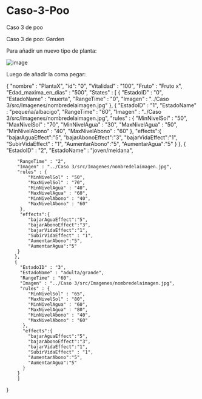 # Caso-3-Poo
Caso 3 de poo

Caso 3 de poo: Garden

Para añadir un nuevo tipo de planta:

![image](https://user-images.githubusercontent.com/103976664/194978755-b4472cfb-b6d0-4a1f-9b1a-45216b810734.png)

Luego de añadir la coma pegar:

 {
      "nombre" : "PlantaX",
      "id": "0",
      "Vitalidad" : "100",
      "Fruto" : "Fruto x",
      "Edad_maxima_en_dias" : "500",
      "States" : [ 
      {
        "EstadoID" : "0",
        "EstadoName" : "muerta",
        "RangeTime" : "0",
        "Imagen" : "../Caso 3/src/Imagenes/nombredelaimagen.jpg"
      }, 
      {
        "EstadoID" : "1",
        "EstadoName" : "pequeña/albacigo",
        "RangeTime" : "60",
        "Imagen" : "../Caso 3/src/Imagenes/nombredelaimagen.jpg",
        "rules" : {
        	"MinNivelSol" : "50",
  			"MaxNivelSol" : "70",
       		"MinNivelAgua" : "30",
       		"MaxNivelAgua" : "50",
       		"MinNivelAbono" : "40",
       		"MaxNivelAbono" : "60"
        },
        "effects":{
        	"bajarAguaEffect":"5",
        	"bajarAbonoEffect":"3",
        	"bajarVidaEffect":"1",
        	"SubirVidaEffect" : "1",
        	"AumentarAbono":"5",
        	"AumentarAgua":"5"
        }
      }, 
      {
        "EstadoID" : "2",
        "EstadoName" : "joven/meidana",
        
        "RangeTime" : "2",
        "Imagen" : "../Caso 3/src/Imagenes/nombredelaimagen.jpg",
        "rules" : {
        	"MinNivelSol" : "50",
        	"MaxNivelSol" : "70",
       		"MinNivelAgua" : "40",
        	"MaxNivelAgua" : "60",
        	"MinNivelAbono" : "40",
        	"MaxNivelAbono" : "60"
         },
         "effects":{
        	"bajarAguaEffect":"5",
        	"bajarAbonoEffect":"3",
        	"bajarVidaEffect":"1",
        	"SubirVidaEffect" : "1",
        	"AumentarAbono":"5",
        	"AumentarAgua":"5"
        }
       },
       {
         "EstadoID" : "3",
         "EstadoName" : "adulta/grande",         
         "RangeTime" : "60",
         "Imagen" : "../Caso 3/src/Imagenes/nombredelaimagen.jpg",
         "rules" : {
        	"MinNivelSol" : "65",
         	"MaxNivelSol" : "80",
         	"MinNivelAgua" : "60",
         	"MaxNivelAgua" : "80",
         	"MinNivelAbono" : "40",
         	"MaxNivelAbono" : "60"
          },
          "effects":{
        	"bajarAguaEffect":"5",
        	"bajarAbonoEffect":"3",
        	"bajarVidaEffect":"1",
        	"SubirVidaEffect" : "1",
        	"AumentarAbono":"5",
        	"AumentarAgua":"5"
          }
        }
        ]
  }


